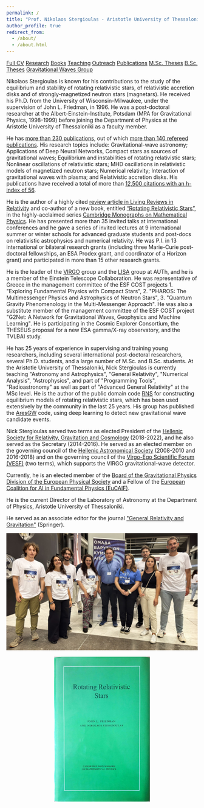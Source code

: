 ```yaml
---
permalink: /
title: "Prof. Nikolaos Stergioulas - Aristotle University of Thessaloniki"
author_profile: true
redirect_from: 
  - /about/
  - /about.html
---
```


[Full CV](http://www.astro.auth.gr/~niksterg/Stergioulas-cv.pdf)  [Research](http://www.astro.auth.gr/~niksterg/research.html)  [Books](http://www.cambridge.org/us/academic/subjects/physics/astrophysics/rotating-relativistic-stars)  [Teaching](http://www.astro.auth.gr/~niksterg/teaching.html)  [Outreach](http://www.astro.auth.gr/~niksterg/popular-talks.html) [Publications](http://ui.adsabs.harvard.edu/#search/q=author%3A%22stergioulas%2C%20n%22&sort=date%20desc%2C%20bibcode%20desc)  [M.Sc. Theses](http://www.astro.auth.gr/n/?p=msc_theses)  [B.Sc. Theses](https://www.astro.auth.gr/n/?p=bsc_theses)  [Gravitational Waves Group](https://niksterg.github.io/gw-group)


Nikolaos Stergioulas is known for his contributions to the study of the equilibrium and stability of rotating relativistic stars, of relativistic accretion disks and of strongly-magnetized neutron stars (magnetars). He received his Ph.D. from the University of Wisconsin-Milwaukee, under the supervision of John L. Friedman, in 1996. He was a post-doctoral researcher at the Albert-Einstein-Institute, Potsdam (MPA for Gravitational Physics, 1998-1999) before joining the Department of Physics at the Aristotle University of Thessaloniki as a faculty member.  
  
He has [more than 230 publications](https://ui.adsabs.harvard.edu/#search/q=author%3A%22stergioulas%2C%20n%22&sort=date%20desc%2C%20bibcode%20desc), out of which [more than 140 refereed publications](https://ui.adsabs.harvard.edu/#search/fq=%7B!type%3Daqp%20v%3D%24fq_property%7D&fq_property=(property%3A%22refereed%22)&q=author%3A%22stergioulas%2C%20n%22&sort=date%20desc%2C%20bibcode%20desc). His research topics include: Gravitational-wave astronomy; Applications of Deep Neural Networks, Compact stars as sources of gravitational waves; Equilibrium and instabilities of rotating relativistic stars; Nonlinear oscillations of relativistic stars; MHD oscillations in relativistic models of magnetized neutron stars; Numerical relativity; Interaction of gravitational waves with plasma; and Relativistic accretion disks. His publications have received a total of more than [12,500 citations with an h-index of 56](https://ui.adsabs.harvard.edu/#search/q=author%3A%22stergioulas%2C%20n%22&sort=date%20desc%2C%20bibcode%20desc/metrics).  
  
He is the author of a highly cited [review article in Living Reviews in Relativity](https://ui.adsabs.harvard.edu/#abs/2003LRR.....6....3S/abstract) and co-author of a new book, entitled [“Rotating Relativistic Stars”](http://www.cambridge.org/gr/academic/subjects/astronomy/astrophysics/rotating-relativistic-stars?format=HB&isbn=9780521872546#1bxqv7UFCsewrO6r.97), in the highly-acclaimed series [Cambridge Monographs on Mathematical Physics](https://www.cambridge.org/core/series/cambridge-monographs-on-mathematical-physics/B5B9D3A75391E59CF00429DF1A92AF65#). He has presented more than 35 invited talks at international conferences and he gave a series of invited lectures at 9 international summer or winter schools for advanced graduate students and post-docs on relativistic astrophysics and numerical relativity. He was P.I. in 13 international or bilateral research grants (including three Marie-Curie post-doctoral fellowships, an ESA Prodex grant, and coordinator of a Horizon grant) and participated in more than 15 other research grants.

He is the leader of the [VIRGO](https://www.virgo-gw.eu/) group and the [LISA](https://www.lisamission.org/) group at AUTh, and he is a member of the Einstein Telescope Collaboration. He was representative of Greece in the management committee of the ESF COST projects 1. "Exploring Fundamental Physics with Compact Stars", 2. "PHAROS: The Multimessenger Physics and Astrophysics of Neutron Stars", 3. "Quantum Gravity Phenomenology in the Multi-Messenger Approach". He was also a substitute member of the management committee of the ESF COST project "G2Net: A Network for Gravitational Waves, Geophysics and Machine Learning". He is participating in the Cosmic Explorer Consortium, the THESEUS proposal for a new ESA gamma/X-ray observatory, and the TVLBAI study.  
  
He has 25 years of experience in supervising and training young researchers, including several international post-doctoral researchers, several Ph.D. students, and a large number of M.Sc. and B.Sc. students. At the Aristotle University of Thessaloniki, Nick Stergioulas is currently teaching "Astronomy and Astrophysics", "General Relativity", "Numerical Analysis", "Astrophysics", and part of "Programming Tools", "Radioastronomy" as well as part of "Advanced General Relativity" at the MSc level. He is the author of the public domain code [RNS](http://www.gravity.phys.uwm.edu/rns/) for constructing equilibrium models of rotating relativistic stars, which has been used extensively by the community in the last 25 years. His group has published the [AresGW](https://github.com/vivinousi/gw-detection-deep-learning) code, using deep learning to detect new gravitational wave candidate events.

  
Nick Stergioulas served two terms as elected President of the [Hellenic Society for Relativity, Gravitation and Cosmology](http://www.hsrgc.gr/)  (2018-2022), and he also served as the Secretary (2014-2016). He served as an elected member on the governing council of the [Hellenic Astronomical Society](https://helas.gr/gr/) (2008-2010 and 2016-2018) and on the governing council of the [Virgo-Ego Scientific Forum (VESF)](https://www.ego-gw.it/public/vesf/vesf.aspx)  (two terms), which supports the VIRGO gravitational-wave detector.

Currently, he is an elected member of the [Board of the Gravitational Physics Division of the European Physical Society](https://www.eps.org/group/GPD) and a Fellow of the [European Coalition for AI in Fundamental Physics (EuCAIF)](https://eucaif.org/).

He is the current Director of the Laboratory of Astronomy at the Department of Physics, Aristotle University of Thessaloniki.  
  
He served as an associate editor for the journal ["General Relativity and Gravitation"](http://link.springer.com/journal/10714) (Springer).

![Group photo 2025](../images/2025group.jpg)

<div style="text-align: center;">
  <img src="../images/FSbook.jpg" alt="Book" style="width:50%;">
</div>


